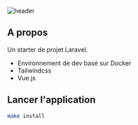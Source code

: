 ![header](https://repository-images.githubusercontent.com/369639032/7a00e980-ba8c-11eb-9038-d0dda0c3cf7c)

## A propos

Un starter de projet Laravel.

+ Environnement de dev basé sur Docker
+ Tailwindcss
+ Vue.js

## Lancer l'application

```bash
make install
```

